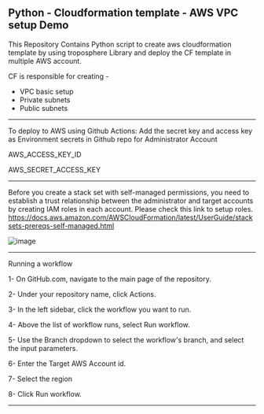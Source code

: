 ## Python - Cloudformation template - AWS VPC setup Demo

This Repository Contains Python script to create aws cloudformation template by using troposphere Library and deploy the CF template in multiple AWS account.

CF is responsible for creating -

- VPC basic setup
- Private subnets
- Public subnets

____________________________________________________________________________________________________________

To deploy to AWS using Github Actions:
Add the secret key and access key as Environment secrets in Github repo for Administrator Account

AWS_ACCESS_KEY_ID 

AWS_SECRET_ACCESS_KEY

____________________________________________________________________________________________________________

Before you create a stack set with self-managed permissions, you need to establish a trust relationship between the administrator and target accounts by creating IAM roles in each account.
Please check this link to setup roles.
https://docs.aws.amazon.com/AWSCloudFormation/latest/UserGuide/stacksets-prereqs-self-managed.html

![image](https://user-images.githubusercontent.com/118276846/202184108-7e26a8bf-c04c-4a26-8afc-6d1f56ccf0e0.png)


____________________________________________________________________________________________________________

Running a workflow  

1- On GitHub.com, navigate to the main page of the repository.

2- Under your repository name, click Actions.  

3- In the left sidebar, click the workflow you want to run. 

4- Above the list of workflow runs, select Run workflow.

5- Use the Branch dropdown to select the workflow's branch, and select the input parameters. 

6- Enter the Target AWS Account id.

7- Select the region 

8- Click Run workflow.
____________________________________________________________________________________________________________
